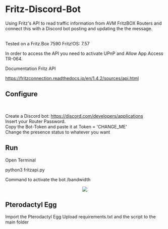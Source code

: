 # Fritz-Discord-Bot
Using Fritz's API to read traffic information from AVM FritzBOX Routers and connect this with a Discord bot posting and updating the the message.

<br> 
Tested on a Fritz.Box 7590
Fritz!OS: 7.57

In order to access the API you need to activate UPnP and Allow App Access TR-064.


Documentation Fritz API

https://fritzconnection.readthedocs.io/en/1.4.2/sources/api.html

## Configure
<br>

Create a Discord bot: https://discord.com/developers/applications
<br>
Insert your Router Password.
<br>
Copy the Bot-Token and paste it at Token = 'CHANGE_ME'
<br>
Change the presence status to whatever you want

## Run

Open Terminal

python3 fritzapi.py


Command to activate the bot /bandwidth


<div align="center">
<a href="https://i.gyazo.com/49daf60f36fae1d7307c7d8f9656facb.png">
<img src="https://i.gyazo.com/49daf60f36fae1d7307c7d8f9656facb.png" />
</a>
</div>

## Pterodactyl Egg

Import the Pterodactyl Egg
Upload requirements.txt and the script to the main folder


